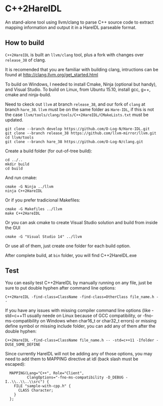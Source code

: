 C++2HareIDL
===========

An stand-alone tool using llvm/clang to parse C++ source code to extract
mapping information and output it in a HareIDL parseable format.

How to build
------------

`C++2HareIDL` is built an `llvm/clang` tool, plus a fork with changes over `release_38` of clang.

It is recomended that you are familiar with building clang, intructions can be found at http://clang.llvm.org/get_started.html

To build on Windows, I needed to install Cmake, Ninja (optional but handy), and Visual Studio.
To build on Linux, from Ubuntu 15.10, install gcc, g++, cmake and ninja-build.
 
Need to ckeck out `llvm` at branch `release_38`, and our fork of `clang` at branch `hare_38`.
`llvm` must be on the same folder as `Hare-IDL`, if this is not the case `llvm/tools/clang/tools/C++2HareIDL/CMakeLists.txt` must be updated.

```
git clone --branch develop https://github.com/O-Log-N/Hare-IDL.git
git clone --branch release_38 https://github.com/llvm-mirror/llvm.git
cd llvm/tools
git clone --branch hare_38 https://github.com/O-Log-N/clang.git
```
 
Create a build folder (for out-of-tree build):

```
cd ../..
mkdir build
cd build
```

And run cmake:

```
cmake -G Ninja ../llvm
ninja C++2HareIDL
```
 
Or if you prefer tradicional Makefiles:
 
```
cmake -G Makefiles ../llvm
make C++2HareIDL
```
 
Or you can ask cmake to create Visual Studio solution and build from inside the GUI
 
```
cmake -G "Visual Studio 14" ../llvm
```
 
Or use all of them, just create one folder for each build option.
 
 
After complete build, at `bin` folder, you will find C++2HareIDL.exe
 
Test
---- 
 
You can easily test C++2HareIDL by manually running on any file, just be sure to put double hyphen after command line options:
 
```
C++2HareIDL -find-class=ClassName -find-class=OtherClass file_name.h --
```
 
If you have any issues with missing compiler command line options (like -std=c++11 usually neede on Linux because of GCC compatibility, or -fno-ms-compatibility on Windows when char16_t or char32_t errors) or missing define symbol or missing include folder, you can add any of them after the double hyphen:
 
```
C++2HareIDL -find-class=ClassName file_name.h -- -std=c++11 -Ifolder -DUSE_SOME_DEFINE
```
 
 
Since currently  HareIDL will not be adding any of those options, you may need to add them to MAPPING directive at idl (back slash must be escaped):
 
```
  MAPPING(Lang="C++", Role="Client",
          ClangOptions="-fno-ms-compatibility -D_DEBUG -I..\\..\\..\\src") {
    FILE "sample-with-cpp.h" {
      CLASS Character;
    }
  };
```
 
 